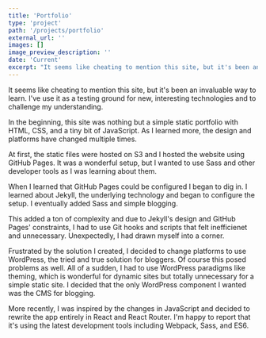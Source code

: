```yaml
---
title: 'Portfolio'
type: 'project'
path: '/projects/portfolio'
external_url: ''
images: []
image_preview_description: ''
date: 'Current'
excerpt: "It seems like cheating to mention this site, but it's been an invaluable way to learn. I've use it as a testing ground for new, interesting technologies and to challenge my understanding. Read on to learn about the evolution of this site."
---
```


It seems like cheating to mention this site, but it's been an invaluable way to learn. I've use it as a testing ground for new, interesting technologies and to challenge my understanding.

In the beginning, this site was nothing but a simple static portfolio with HTML, CSS, and a tiny bit of JavaScript. As I learned more, the design and platforms have changed multiple times.

At first, the static files were hosted on S3 and I hosted the website using GitHub Pages. It was a wonderful setup, but I wanted to use Sass and other developer tools as I was learning about them.

When I learned that GitHub Pages could be configured I began to dig in. I learned about Jekyll, the underlying technology and began to configure the setup. I eventually added Sass and simple blogging.

This added a ton of complexity and due to Jekyll's design and GitHub Pages' constraints, I had to use Git hooks and scripts that felt inefficienet and unnecessary. Unexpectedly, I had drawn myself into a corner.

Frustrated by the solution I created, I decided to change platforms to use WordPress, the tried and true solution for bloggers. Of course this posed problems as well. All of a sudden, I had to use WordPress paradigms like theming, which is wonderful for dynamic sites but totally unnecessary for a simple static site. I decided that the only WordPress component I wanted was the CMS for blogging.

More recently, I was inspired by the changes in JavaScript and decided to rewrite the app entirely in React and React Router. I'm happy to report that it's using the latest development tools including Webpack, Sass, and ES6.
